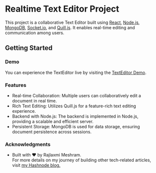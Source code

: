 # Realtime Text Editor Project
This project is a collaborative Text Editor built using [React](https://react.dev/learn), [Node.js](https://nodejs.org/en/learn/getting-started/introduction-to-nodejs), [MongoDB](https://www.mongodb.com/docs/), [Socket.io](https://socket.io/docs/v4/), and [Quill.js](https://quilljs.com/docs/quickstart). It enables real-time editing and communication among users. 
## Getting Started
### Demo
 You can experience the TextEditor live by visiting the [TextEditor Demo](https://docs-clone-rj.pages.dev/).
### Features
- Real-time Collaboration: Multiple users can collaboratively edit a document in real time.
- Rich Text Editing: Utilizes Quill.js for a feature-rich text editing experience.
- Backend with Node.js: The backend is implemented in Node.js, providing a scalable and efficient server.
- Persistent Storage: MongoDB is used for data storage, ensuring document persistence across sessions.

### Acknowledgments
- Built with ❤️ by Rajlaxmi Meshram.</br>
  For more details on my journey of building other tech-related articles, visit [my Hashnode blog.](https://rajlaxmimeshram.hashnode.dev/)
